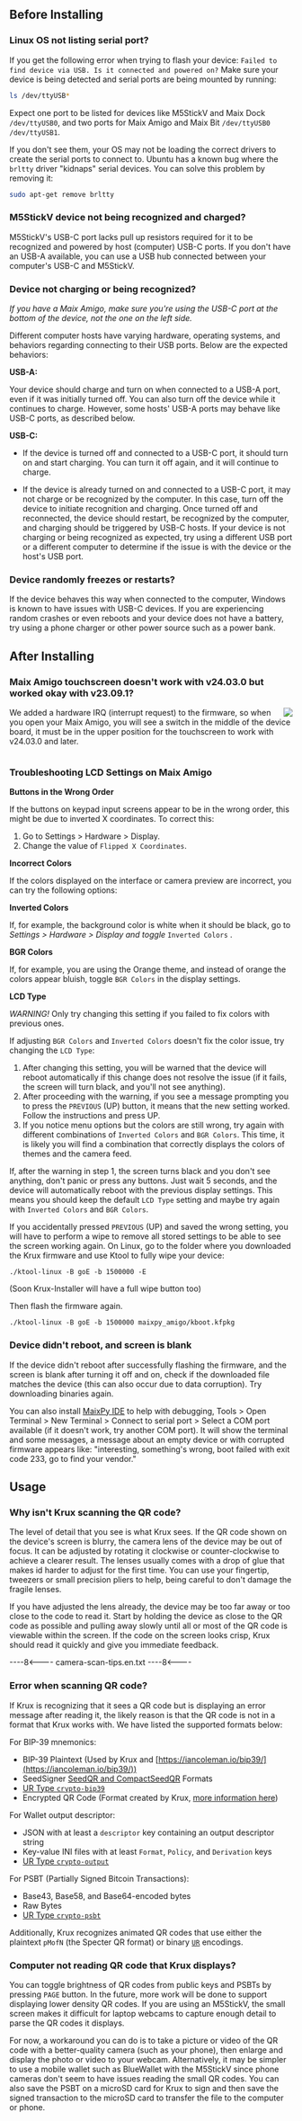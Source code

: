 ## **Before Installing**

### Linux OS not listing serial port?

If you get the following error when trying to flash your device: `Failed to find device via USB. Is it connected and powered on?`
Make sure your device is being detected and serial ports are being mounted by running:
```bash
ls /dev/ttyUSB*
```
Expect one port to be listed for devices like M5StickV and Maix Dock `/dev/ttyUSB0`, and two ports for Maix Amigo and Maix Bit `/dev/ttyUSB0  /dev/ttyUSB1`.

If you don't see them, your OS may not be loading the correct drivers to create the serial ports to connect to. Ubuntu has a known bug where the `brltty` driver "kidnaps" serial devices. You can solve this problem by removing it:
```bash
sudo apt-get remove brltty
```

### M5StickV device not being recognized and charged?

M5StickV's USB-C port lacks pull up resistors required for it to be recognized and powered by host (computer) USB-C ports. If you don't have an USB-A available, you can use a USB hub connected between your computer's USB-C and M5StickV.

### Device not charging or being recognized?

*If you have a Maix Amigo, make sure you're using the USB-C port at the bottom of the device, not the one on the left side.*

Different computer hosts have varying hardware, operating systems, and behaviors regarding connecting to their USB ports. Below are the expected behaviors:

**USB-A:**

Your device should charge and turn on when connected to a USB-A port, even if it was initially turned off. You can also turn off the device while it continues to charge. However, some hosts' USB-A ports may behave like USB-C ports, as described below.

**USB-C:**

- If the device is turned off and connected to a USB-C port, it should turn on and start charging. You can turn it off again, and it will continue to charge.

- If the device is already turned on and connected to a USB-C port, it may not charge or be recognized by the computer. In this case, turn off the device to initiate recognition and charging. Once turned off and reconnected, the device should restart, be recognized by the computer, and charging should be triggered by USB-C hosts.
If your device is not charging or being recognized as expected, try using a different USB port or a different computer to determine if the issue is with the device or the host's USB port.

### Device randomly freezes or restarts?
If the device behaves this way when connected to the computer, Windows is known to have issues with USB-C devices. If you are experiencing random crashes or even reboots and your device does not have a battery, try using a phone charger or other power source such as a power bank.


## **After Installing**

### Maix Amigo touchscreen doesn't work with v24.03.0 but worked okay with v23.09.1?
<img src="../img/amigo-inside-switch-up.jpg" align="right">

We added a hardware IRQ (interrupt request) to the firmware, so when you open your Maix Amigo, you will see a switch in the middle of the device board, it must be in the upper position for the touchscreen to work with v24.03.0 and later.

<div style="clear: both"></div>


### Troubleshooting LCD Settings on Maix Amigo
**Buttons in the Wrong Order**

If the buttons on keypad input screens appear to be in the wrong order, this might be due to inverted X coordinates. To correct this:

1. Go to Settings > Hardware > Display.
2. Change the value of `Flipped X Coordinates`.

**Incorrect Colors**

If the colors displayed on the interface or camera preview are incorrect, you can try the following options:

**Inverted Colors**

If, for example, the background color is white when it should be black, go to *Settings > Hardware > Display and toggle*  `Inverted Colors` .

**BGR Colors**

If, for example, you are using the Orange theme, and instead of orange the colors appear bluish, toggle `BGR Colors` in the display settings.

**LCD Type**

*WARNING!*  Only try changing this setting if you failed to fix colors with previous ones.

If adjusting `BGR Colors` and `Inverted Colors` doesn't fix the color issue, try changing the `LCD Type`:

1. After changing this setting, you will be warned that the device will reboot automatically if this change does not resolve the issue (if it fails, the screen will turn black, and you'll not see anything).
2. After proceeding with the warning, if you see a message prompting you to press the `PREVIOUS` (UP) button, it means that the new setting worked. Follow the instructions and press UP.
3. If you notice menu options but the colors are still wrong, try again with different combinations of `Inverted Colors` and `BGR Colors`. This time, it is likely you will find a combination that correctly displays the colors of themes and the camera feed.

If, after the warning in step 1, the screen turns black and you don't see anything, don't panic or press any buttons. Just wait 5 seconds, and the device will automatically reboot with the previous display settings. This means you should keep the default `LCD Type` setting and maybe try again with `Inverted Colors` and `BGR Colors`.

If you accidentally pressed `PREVIOUS` (UP) and saved the wrong setting, you will have to perform a wipe to remove all stored settings to be able to see the screen working again. On Linux, go to the folder where you downloaded the Krux firmware and use Ktool to fully wipe your device:

`./ktool-linux -B goE -b 1500000 -E`

(Soon Krux-Installer will have a full wipe button too)

Then flash the firmware again.

`./ktool-linux -B goE -b 1500000 maixpy_amigo/kboot.kfpkg`

### Device didn't reboot, and screen is blank

If the device didn't reboot after successfully flashing the firmware, and the screen is blank after turning it off and on, check if the downloaded file matches the device (this can also occur due to data corruption). Try downloading binaries again. 

You can also install [MaixPy IDE](https://dl.sipeed.com/shareURL/MAIX/MaixPy/ide/v0.2.5) to help with debugging, Tools > Open Terminal > New Terminal > Connect to serial port > Select a COM port available (if it doesn't work, try another COM port). It will show the terminal and some messages, a message about an empty device or with corrupted firmware appears like: "interesting, something's wrong, boot failed with exit code 233, go to find your vendor."

## **Usage**

### Why isn't Krux scanning the QR code?
The level of detail that you see is what Krux sees. If the QR code shown on the device's screen is blurry, the camera lens of the device may be out of focus. It can be adjusted by rotating it clockwise or counter-clockwise to achieve a clearer result. The lenses usually comes with a drop of glue that makes id harder to adjust for the first time. You can use your fingertip, tweezers or small precision pliers to help, being careful to don't damage the fragile lenses.

If you have adjusted the lens already, the device may be too far away or too close to the code to read it. Start by holding the device as close to the QR code as possible and pulling away slowly until all or most of the QR code is viewable within the screen. If the code on the screen looks crisp, Krux should read it quickly and give you immediate feedback.

----8<----
camera-scan-tips.en.txt
----8<----


### Error when scanning QR code?

If Krux is recognizing that it sees a QR code but is displaying an error message after reading it, the likely reason is that the QR code is not in a format that Krux works with. We have listed the supported formats below:

For BIP-39 mnemonics:

- BIP-39 Plaintext (Used by Krux and [https://iancoleman.io/bip39/](https://iancoleman.io/bip39/))
- SeedSigner [SeedQR and CompactSeedQR](https://github.com/SeedSigner/seedsigner/blob/dev/docs/seed_qr/README.md) Formats
- [UR Type `crypto-bip39`](https://github.com/BlockchainCommons/Research/blob/master/papers/bcr-2020-006-urtypes.md)
- Encrypted QR Code (Format created by Krux, [more information here](getting-started/features/encrypted-mnemonics.md))

For Wallet output descriptor:

- JSON with at least a `descriptor` key containing an output descriptor string
- Key-value INI files with at least `Format`, `Policy`, and `Derivation` keys
- [UR Type `crypto-output`](https://github.com/BlockchainCommons/Research/blob/master/papers/bcr-2020-010-output-desc.md)

For PSBT (Partially Signed Bitcoin Transactions):

- Base43, Base58, and Base64-encoded bytes
- Raw Bytes
- [UR Type `crypto-psbt`](https://github.com/BlockchainCommons/Research/blob/master/papers/bcr-2020-006-urtypes.md)

Additionally, Krux recognizes animated QR codes that use either the plaintext `pMofN` (the Specter QR format) or binary [`UR`](https://github.com/BlockchainCommons/Research/blob/master/papers/bcr-2020-005-ur.md) encodings.


### Computer not reading QR code that Krux displays?

You can toggle brightness of QR codes from public keys and PSBTs by pressing `PAGE` button.
In the future, more work will be done to support displaying lower density QR codes. If you are using an M5StickV, the small screen makes it difficult for laptop webcams to capture enough detail to parse the QR codes it displays.

For now, a workaround you can do is to take a picture or video of the QR code with a better-quality camera (such as your phone), then enlarge and display the photo or video to your webcam. Alternatively, it may be simpler to use a mobile wallet such as BlueWallet with the M5StickV since phone cameras don't seem to have issues reading the small QR codes. You can also save the PSBT on a microSD card for Krux to sign and then save the signed transaction to the microSD card to transfer the file to the computer or phone.

